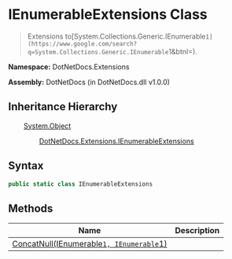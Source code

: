 # IEnumerableExtensions Class
> Extensions to[System.Collections.Generic.IEnumerable`1](https://www.google.com/search?q=System.Collections.Generic.IEnumerable`1&btnI=).

**Namespace:** DotNetDocs.Extensions

**Assembly:** DotNetDocs (in DotNetDocs.dll v1.0.0)
## Inheritance Hierarchy
&nbsp;&nbsp;&nbsp;&nbsp;&nbsp;&nbsp;&nbsp;&nbsp;[System.Object](https://www.google.com/search?q=System.Object&btnI=)

&nbsp;&nbsp;&nbsp;&nbsp;&nbsp;&nbsp;&nbsp;&nbsp;&nbsp;&nbsp;&nbsp;&nbsp;&nbsp;&nbsp;&nbsp;&nbsp;[DotNetDocs.Extensions.IEnumerableExtensions](/docs/DotNetDocs/Extensions/IEnumerableExtensions.md)

## Syntax
```csharp
public static class IEnumerableExtensions
```
## Methods
|Name|Description|
|---|---|
|[ConcatNull(IEnumerable`1, IEnumerable`1)](/docs/DotNetDocs/Extensions/IEnumerableExtensions/Methods/ConcatNull_IEnumerable%601%2c%20IEnumerable%601_.md)||
